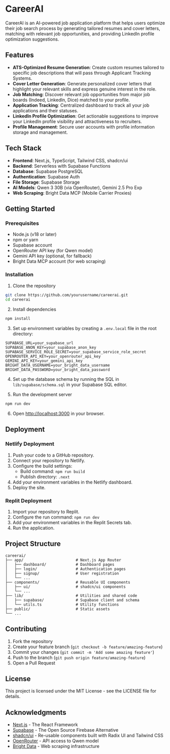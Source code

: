 # CareerAI

CareerAI is an AI-powered job application platform that helps users optimize their job search process by generating tailored resumes and cover letters, matching with relevant job opportunities, and providing LinkedIn profile optimization suggestions.

## Features

- **ATS-Optimized Resume Generation**: Create custom resumes tailored to specific job descriptions that will pass through Applicant Tracking Systems.
- **Cover Letter Generation**: Generate personalized cover letters that highlight your relevant skills and express genuine interest in the role.
- **Job Matching**: Discover relevant job opportunities from major job boards (Indeed, LinkedIn, Dice) matched to your profile.
- **Application Tracking**: Centralized dashboard to track all your job applications and their statuses.
- **LinkedIn Profile Optimization**: Get actionable suggestions to improve your LinkedIn profile visibility and attractiveness to recruiters.
- **Profile Management**: Secure user accounts with profile information storage and management.

## Tech Stack

- **Frontend**: Next.js, TypeScript, Tailwind CSS, shadcn/ui
- **Backend**: Serverless with Supabase Functions
- **Database**: Supabase PostgreSQL
- **Authentication**: Supabase Auth
- **File Storage**: Supabase Storage
- **AI Models**: Qwen 3 30B (via OpenRouter), Gemini 2.5 Pro Exp
- **Web Scraping**: Bright Data MCP (Mobile Carrier Proxies)

## Getting Started

### Prerequisites

- Node.js (v18 or later)
- npm or yarn
- Supabase account
- OpenRouter API key (for Qwen model)
- Gemini API key (optional, for fallback)
- Bright Data MCP account (for web scraping)

### Installation

1. Clone the repository
```bash
git clone https://github.com/yourusername/careerai.git
cd careerai
```

2. Install dependencies
```bash
npm install
```

3. Set up environment variables by creating a `.env.local` file in the root directory:
```
SUPABASE_URL=your_supabase_url
SUPABASE_ANON_KEY=your_supabase_anon_key
SUPABASE_SERVICE_ROLE_SECRET=your_supabase_service_role_secret
OPENROUTER_API_KEY=your_openrouter_api_key
GEMINI_API_KEY=your_gemini_api_key
BRIGHT_DATA_USERNAME=your_bright_data_username
BRIGHT_DATA_PASSWORD=your_bright_data_password
```

4. Set up the database schema by running the SQL in `lib/supabase/schema.sql` in your Supabase SQL editor.

5. Run the development server
```bash
npm run dev
```

6. Open [http://localhost:3000](http://localhost:3000) in your browser.

## Deployment

### Netlify Deployment

1. Push your code to a GitHub repository.
2. Connect your repository to Netlify.
3. Configure the build settings:
   - Build command: `npm run build`
   - Publish directory: `.next`
4. Add your environment variables in the Netlify dashboard.
5. Deploy the site.

### Replit Deployment

1. Import your repository to Replit.
2. Configure the run command: `npm run dev`
3. Add your environment variables in the Replit Secrets tab.
4. Run the application.

## Project Structure

```
careerai/
├── app/                       # Next.js App Router
│   ├── dashboard/             # Dashboard pages
│   ├── login/                 # Authentication pages
│   ├── signup/                # User registration
│   └── ...                    
├── components/                # Reusable UI components
│   ├── ui/                    # shadcn/ui components
│   └── ...                    
├── lib/                       # Utilities and shared code
│   ├── supabase/              # Supabase client and schema
│   └── utils.ts               # Utility functions
├── public/                    # Static assets
└── ...
```

## Contributing

1. Fork the repository
2. Create your feature branch (`git checkout -b feature/amazing-feature`)
3. Commit your changes (`git commit -m 'Add some amazing feature'`)
4. Push to the branch (`git push origin feature/amazing-feature`)
5. Open a Pull Request

## License

This project is licensed under the MIT License - see the LICENSE file for details.

## Acknowledgments

- [Next.js](https://nextjs.org/) - The React Framework
- [Supabase](https://supabase.com/) - The Open Source Firebase Alternative
- [shadcn/ui](https://ui.shadcn.com/) - Re-usable components built with Radix UI and Tailwind CSS
- [OpenRouter](https://openrouter.ai/) - API access to Qwen model
- [Bright Data](https://brightdata.com/) - Web scraping infrastructure